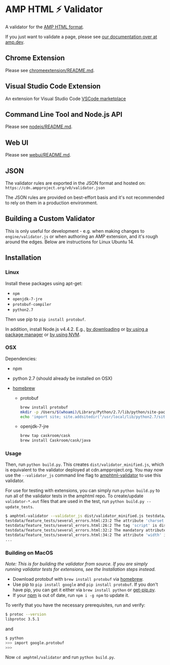 <!---
Copyright 2015 The AMP HTML Authors. All Rights Reserved.

Licensed under the Apache License, Version 2.0 (the "License");
you may not use this file except in compliance with the License.
You may obtain a copy of the License at

      http://www.apache.org/licenses/LICENSE-2.0

Unless required by applicable law or agreed to in writing, software
distributed under the License is distributed on an "AS-IS" BASIS,
WITHOUT WARRANTIES OR CONDITIONS OF ANY KIND, either express or implied.
See the License for the specific language governing permissions and
limitations under the License.
-->

# AMP HTML ⚡ Validator

A validator for the
[AMP HTML format](https://github.com/ampproject/amphtml/blob/master/README.md).

If you just want to validate a page, please see
[our documentation over at amp.dev](https://amp.dev/documentation/guides-and-tutorials/learn/validation-workflow/validate_amp).

## Chrome Extension

Please see [chromeextension/README.md](https://github.com/ampproject/amphtml/blob/master/validator/chromeextension/README.md).

## Visual Studio Code Extension

An extension for Visual Studio Code
[VSCode marketplace](https://marketplace.visualstudio.com/items?itemName=amphtml.amphtml-validator)

## Command Line Tool and Node.js API

Please see [nodejs/README.md](https://github.com/ampproject/amphtml/blob/master/validator/nodejs/README.md).

## Web UI

Please see [webui/README.md](https://github.com/ampproject/amphtml/blob/master/validator/webui/README.md).

## JSON

The validator rules are exported in the JSON format and hosted on: `https://cdn.ampproject.org/v0/validator.json`

The JSON rules are provided on best-effort basis and it's not recommended to
rely on them in a production environment.

## Building a Custom Validator

This is only useful for development - e.g. when making changes to
`engine/validator.js` or when authoring an AMP extension, and it's rough around
the edges. Below are instructions for Linux Ubuntu 14.

## Installation

### Linux

Install these packages using apt-get:

- `npm`
- `openjdk-7-jre`
- `protobuf-compiler`
- `python2.7`

Then use pip to `pip install protobuf`.

In addition, install Node.js v4.4.2. E.g.,
[by downloading](https://nodejs.org/en/download/) or
[by using a package manager](https://nodejs.org/en/download/package-manager/) or
[by using NVM](https://github.com/creationix/nvm).

### OSX

Dependencies:

- npm
- python 2.7 (should already be installed on OSX)
- [homebrew](https://brew.sh/)

  - protobuf

    ```sh
    brew install protobuf
    mkdir -p /Users/$(whoami)/Library/Python/2.7/lib/python/site-packages
    echo 'import site; site.addsitedir("/usr/local/lib/python2.7/site-packages")' >> /Users/$(whoami)/Library/Python/2.7/lib/python/site-packages/homebrew.pth
    ```

  - openjdk-7-jre
    ```sh
    brew tap caskroom/cask
    brew install Caskroom/cask/java
    ```

### Usage

Then, run `python build.py`. This creates `dist/validator_minified.js`, which is
equivalent to the validator deployed at cdn.ampproject.org. You may now
use the `--validator_js` command line flag to
[amphtml-validator](https://amp.dev/documentation/guides-and-tutorials/learn/validation-workflow/validate_amp#command-line-tool) to use this validator.

For use for testing with extensions, you can simply run `python build.py`
to run all of the validator tests in the amphtml repo.
To create/update `validator-*.out` files that are used in the test,
run `python build.py --update_tests`.

```sh
$ amphtml-validator --validator_js dist/validator_minified.js testdata/feature_tests/several_errors.html
testdata/feature_tests/several_errors.html:23:2 The attribute 'charset' may not appear in tag 'meta name= and content='.
testdata/feature_tests/several_errors.html:26:2 The tag 'script' is disallowed except in specific forms.
testdata/feature_tests/several_errors.html:32:2 The mandatory attribute 'height' is missing in tag 'amp-img'. (see https://amp.dev/documentation/components/amp-img)
testdata/feature_tests/several_errors.html:34:2 The attribute 'width' in tag 'amp-ad' is set to the invalid value '100%'. (see https://amp.dev/documentation/components/amp-ad)
...
```

### Building on MacOS

_Note: This is for building the validator from source. If you are simply running validator tests for extensions, see the Installation steps instead._

- Download protobuf with `brew install protobuf` via [homebrew](https://brew.sh/).
- Use pip to `pip install google` and `pip install protobuf`. If you don't have pip, you can get it either via `brew install python` or [get-pip.py](https://bootstrap.pypa.io/get-pip.py).
- If your [npm](https://www.npmjs.com/) is out of date, run `npm i -g npm` to update it.

To verify that you have the necessary prerequisites, run and verify:

```sh
$ protoc --version
libprotoc 3.5.1
```

and

```sh
$ python
>>> import google.protobuf
>>>
```

Now `cd amphtml/validator` and run `python build.py`.
